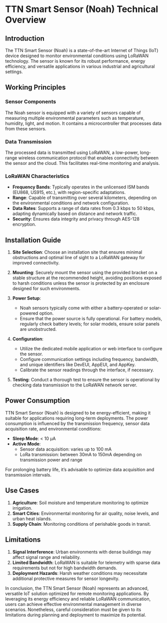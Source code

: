 # TTN Smart Sensor (Noah) Technical Overview

## Introduction
The TTN Smart Sensor (Noah) is a state-of-the-art Internet of Things (IoT) device designed to monitor environmental conditions using LoRaWAN technology. The sensor is known for its robust performance, energy efficiency, and versatile applications in various industrial and agricultural settings.

## Working Principles

### Sensor Components
The Noah sensor is equipped with a variety of sensors capable of measuring multiple environmental parameters such as temperature, humidity, light, and motion. It contains a microcontroller that processes data from these sensors. 

### Data Transmission
The processed data is transmitted using LoRaWAN, a low-power, long-range wireless communication protocol that enables connectivity between the sensor and the cloud. This facilitates real-time monitoring and analysis.

### LoRaWAN Characteristics
- **Frequency Bands**: Typically operates in the unlicensed ISM bands (EU868, US915, etc.), with region-specific adaptations.
- **Range**: Capable of transmitting over several kilometers, depending on the environmental conditions and network configuration.
- **Data Rates**: Supports a range of data rates from 0.3 kbps to 50 kbps, adapting dynamically based on distance and network traffic.
- **Security**: Ensures data integrity and privacy through AES-128 encryption.

## Installation Guide

1. **Site Selection**: Choose an installation site that ensures minimal obstructions and optimal line of sight to a LoRaWAN gateway for improved connectivity.
   
2. **Mounting**: Securely mount the sensor using the provided bracket on a stable structure at the recommended height, avoiding positions exposed to harsh conditions unless the sensor is protected by an enclosure designed for such environments.

3. **Power Setup**: 
   - Noah sensors typically come with either a battery-operated or solar-powered option.
   - Ensure that the power source is fully operational. For battery models, regularly check battery levels; for solar models, ensure solar panels are unobstructed.

4. **Configuration**:
   - Utilize the dedicated mobile application or web interface to configure the sensor. 
   - Configure communication settings including frequency, bandwidth, and unique identifiers like DevEUI, AppEUI, and AppKey.
   - Calibrate the sensor readings through the interface, if necessary.

5. **Testing**: Conduct a thorough test to ensure the sensor is operational by checking data transmission to the LoRaWAN network server.

## Power Consumption

TTN Smart Sensor (Noah) is designed to be energy-efficient, making it suitable for applications requiring long-term deployments. The power consumption is influenced by the transmission frequency, sensor data acquisition rate, and environmental conditions:

- **Sleep Mode**: < 10 µA
- **Active Mode**: 
  - Sensor data acquisition: varies up to 100 mA
  - LoRa transmission: between 30mA to 150mA depending on transmission power and range

For prolonging battery life, it’s advisable to optimize data acquisition and transmission intervals.

## Use Cases

1. **Agriculture**: Soil moisture and temperature monitoring to optimize irrigation.
2. **Smart Cities**: Environmental monitoring for air quality, noise levels, and urban heat islands.
3. **Supply Chain**: Monitoring conditions of perishable goods in transit.

## Limitations

1. **Signal Interference**: Urban environments with dense buildings may affect signal range and reliability.
2. **Limited Bandwidth**: LoRaWAN is suitable for telemetry with sparse data requirements but not for high bandwidth demands.
3. **Deployment Hazards**: Harsh weather conditions may necessitate additional protective measures for sensor longevity.

In conclusion, the TTN Smart Sensor (Noah) represents an advanced, versatile IoT solution optimized for remote monitoring applications. By leveraging its energy efficiency and reliable LoRaWAN communication, users can achieve effective environmental management in diverse scenarios. Nonetheless, careful consideration must be given to its limitations during planning and deployment to maximize its potential.